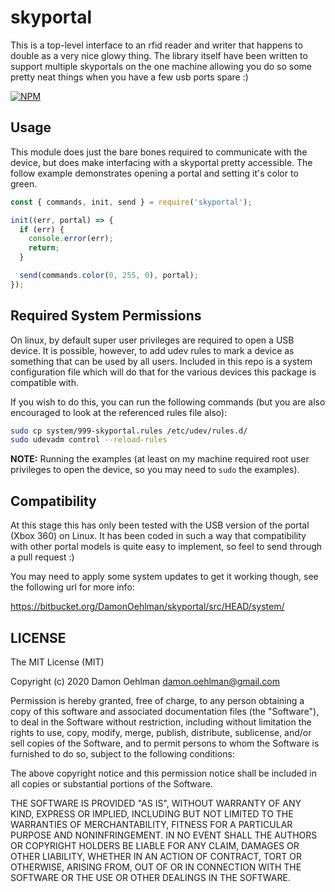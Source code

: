 # skyportal

This is a top-level interface to an rfid reader and writer that happens
to double as a very nice glowy thing.  The library itself have been written
to support multiple skyportals on the one machine allowing you do so
some pretty neat things when you have a few usb ports spare :)

[![NPM](https://nodei.co/npm/skyportal.png)](https://nodei.co/npm/skyportal/)



## Usage

This module does just the bare bones required to communicate with the
device, but does make interfacing with a skyportal pretty accessible.  The
follow example demonstrates opening a portal and setting it's color to
green.

```js
const { commands, init, send } = require('skyportal');

init((err, portal) => {
  if (err) {
    console.error(err);
    return;
  }

  send(commands.color(0, 255, 0), portal);
});
```

## Required System Permissions

On linux, by default super user privileges are required to open a USB device. It
is possible, however, to add udev rules to mark a device as something that can
be used by all users.  Included in this repo is a system configuration file
which will do that for the various devices this package is compatible with.

If you wish to do this, you can run the following commands (but you are
also encouraged to look at the referenced rules file also):

```sh
sudo cp system/999-skyportal.rules /etc/udev/rules.d/
sudo udevadm control --reload-rules
```

**NOTE:** Running the examples (at least on my machine required root user
privileges to open the device, so you may need to `sudo` the examples).

## Compatibility

At this stage this has only been tested with the USB version of the portal
(Xbox 360) on Linux.  It has been coded in such a way that compatibility
with other portal models is quite easy to implement, so feel to send
through a pull request :)

You may need to apply some system updates to get it working though, see the
following url for more info:

<https://bitbucket.org/DamonOehlman/skyportal/src/HEAD/system/>

## LICENSE

The MIT License (MIT)

Copyright (c) 2020 Damon Oehlman <damon.oehlman@gmail.com>

Permission is hereby granted, free of charge, to any person obtaining a copy
of this software and associated documentation files (the "Software"), to deal
in the Software without restriction, including without limitation the rights
to use, copy, modify, merge, publish, distribute, sublicense, and/or sell
copies of the Software, and to permit persons to whom the Software is
furnished to do so, subject to the following conditions:

The above copyright notice and this permission notice shall be included in all
copies or substantial portions of the Software.

THE SOFTWARE IS PROVIDED "AS IS", WITHOUT WARRANTY OF ANY KIND, EXPRESS OR
IMPLIED, INCLUDING BUT NOT LIMITED TO THE WARRANTIES OF MERCHANTABILITY,
FITNESS FOR A PARTICULAR PURPOSE AND NONINFRINGEMENT. IN NO EVENT SHALL THE
AUTHORS OR COPYRIGHT HOLDERS BE LIABLE FOR ANY CLAIM, DAMAGES OR OTHER
LIABILITY, WHETHER IN AN ACTION OF CONTRACT, TORT OR OTHERWISE, ARISING FROM,
OUT OF OR IN CONNECTION WITH THE SOFTWARE OR THE USE OR OTHER DEALINGS IN THE
SOFTWARE.
